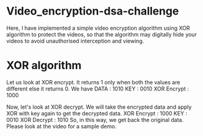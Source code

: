 # Video_encryption-dsa-challenge
Here, I have implemented a simple video encryption algorithm using XOR algorithm to protect the videos, so that the algorithm may digitally hide your videos to avoid unauthorised interception and viewing. 


# XOR algorithm
Let us look at XOR encrypt. It returns 1 only when both the values are different else it returns 0.
We have DATA   : 1010
        KEY    : 0010
XOR Encrypt    : 1000

Now, let's look at XOR decrypt.
We will take the encrypted data and apply XOR with key again to get the decrypted data.
XOR Encrypt : 1000
        KEY : 0010
XOR Decrypt : 1010
So, in this way, we get back the original data.
Please look at the video for a sample demo.
